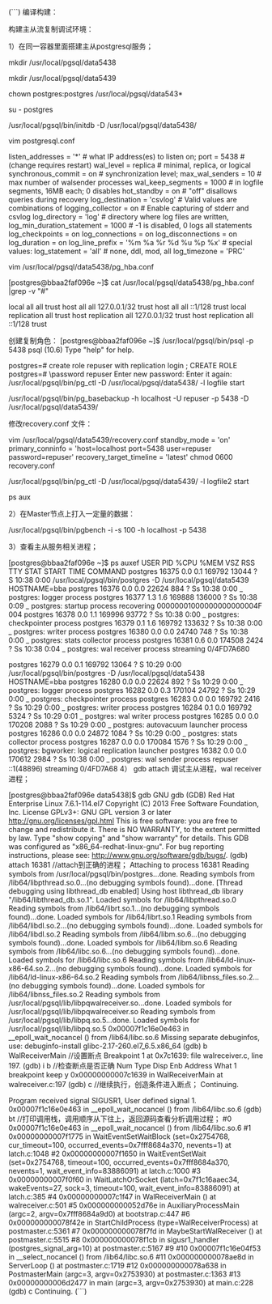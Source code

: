 (```)
编译构建：





构建主从流复制调试环境： 

1）在同一容器里面搭建主从postgresql服务；

mkdir /usr/local/pgsql/data5438

 mkdir /usr/local/pgsql/data5439

chown postgres:postgres /usr/local/pgsql/data543*

su - postgres

/usr/local/pgsql/bin/initdb -D /usr/local/pgsql/data5438/

 vim postgresql.conf



listen_addresses = '*' # what IP address(es) to listen on;
port = 5438 # (change requires restart)
wal_level = replica # minimal, replica, or logical
synchronous_commit = on # synchronization level;
max_wal_senders = 10 # max number of walsender processes
wal_keep_segments = 1000 # in logfile segments, 16MB each; 0 disables
hot_standby = on # "off" disallows queries during recovery
log_destination = 'csvlog' # Valid values are combinations of
logging_collector = on # Enable capturing of stderr and csvlog
log_directory = 'log' # directory where log files are written,
log_min_duration_statement = 1000 # -1 is disabled, 0 logs all statements
log_checkpoints = on
log_connections = on
log_disconnections = on
log_duration = on
log_line_prefix = '%m %a %r %d %u %p %x' # special values:
log_statement = 'all' # none, ddl, mod, all
log_timezone = 'PRC'


vim /usr/local/pgsql/data5438/pg_hba.conf 

[postgres@bbaa2faf096e ~]$ cat /usr/local/pgsql/data5438/pg_hba.conf |grep -v "#"

local all all trust
host all all 127.0.0.1/32 trust
host all all ::1/128 trust
local replication all trust
host replication all 127.0.0.1/32 trust
host replication all ::1/128 trust

创建复制角色：
[postgres@bbaa2faf096e ~]$ /usr/local/pgsql/bin/psql -p 5438
psql (10.6)
Type "help" for help.

postgres=# create role repuser with replication login ;
CREATE ROLE
postgres=# \password repuser
Enter new password: 
Enter it again: 
/usr/local/pgsql/bin/pg_ctl -D /usr/local/pgsql/data5438/ -l logfile start



/usr/local/pgsql/bin/pg_basebackup -h localhost -U repuser -p 5438 -D /usr/local/pgsql/data5439/



修改recovery.conf 文件：

vim /usr/local/pgsql/data5439/recovery.conf 
standby_mode = 'on'
primary_conninfo = 'host=localhost port=5438 user=repuser password=repuser'
recovery_target_timeline = 'latest'
chmod 0600 recovery.conf 

/usr/local/pgsql/bin/pg_ctl -D /usr/local/pgsql/data5439/ -l logfile2 start

ps aux



2）在Master节点上打入一定量的数据：

/usr/local/pgsql/bin/pgbench -i -s 100 -h localhost -p 5438



3）查看主从服务相关进程；

[postgres@bbaa2faf096e ~]$ ps auxef
USER PID %CPU %MEM VSZ RSS TTY STAT START TIME COMMAND
postgres 16375 0.0 0.1 169792 13044 ? S 10:38 0:00 /usr/local/pgsql/bin/postgres -D /usr/local/pgsql/data5439 HOSTNAME=bba
postgres 16376 0.0 0.0 22624 884 ? Ss 10:38 0:00 \_ postgres: logger process 
postgres 16377 1.3 1.6 169888 136000 ? Ss 10:38 0:09 \_ postgres: startup process recovering 00000001000000000000004F 004
postgres 16378 0.0 1.1 169996 93772 ? Ss 10:38 0:00 \_ postgres: checkpointer process 
postgres 16379 0.1 1.6 169792 133632 ? Ss 10:38 0:00 \_ postgres: writer process 
postgres 16380 0.0 0.0 24740 748 ? Ss 10:38 0:00 \_ postgres: stats collector process 
postgres 16381 0.6 0.0 174508 2424 ? Ss 10:38 0:04 \_ postgres: wal receiver process streaming 0/4FD7A680 

postgres 16279 0.0 0.1 169792 13064 ? S 10:29 0:00 /usr/local/pgsql/bin/postgres -D /usr/local/pgsql/data5438 HOSTNAME=bba
postgres 16280 0.0 0.0 22624 892 ? Ss 10:29 0:00 \_ postgres: logger process 
postgres 16282 0.0 0.3 170104 24792 ? Ss 10:29 0:00 \_ postgres: checkpointer process 
postgres 16283 0.0 0.0 169792 2416 ? Ss 10:29 0:00 \_ postgres: writer process 
postgres 16284 0.1 0.0 169792 5324 ? Ss 10:29 0:01 \_ postgres: wal writer process 
postgres 16285 0.0 0.0 170208 2088 ? Ss 10:29 0:00 \_ postgres: autovacuum launcher process 
postgres 16286 0.0 0.0 24872 1084 ? Ss 10:29 0:00 \_ postgres: stats collector process 
postgres 16287 0.0 0.0 170084 1576 ? Ss 10:29 0:00 \_ postgres: bgworker: logical replication launcher 
postgres 16382 0.0 0.0 170612 2984 ? Ss 10:38 0:00 \_ postgres: wal sender process repuser ::1(48896) streaming 0/4FD7A68
4） gdb attach 调试主从进程，wal receiver 进程；



[postgres@bbaa2faf096e data5438]$ gdb 
GNU gdb (GDB) Red Hat Enterprise Linux 7.6.1-114.el7
Copyright (C) 2013 Free Software Foundation, Inc.
License GPLv3+: GNU GPL version 3 or later <http://gnu.org/licenses/gpl.html>
This is free software: you are free to change and redistribute it.
There is NO WARRANTY, to the extent permitted by law. Type "show copying"
and "show warranty" for details.
This GDB was configured as "x86_64-redhat-linux-gnu".
For bug reporting instructions, please see:
<http://www.gnu.org/software/gdb/bugs/>.
(gdb) attach 16381      //attach到正确的进程；
Attaching to process 16381
Reading symbols from /usr/local/pgsql/bin/postgres...done.
Reading symbols from /lib64/libpthread.so.0...(no debugging symbols found)...done.
[Thread debugging using libthread_db enabled]
Using host libthread_db library "/lib64/libthread_db.so.1".
Loaded symbols for /lib64/libpthread.so.0
Reading symbols from /lib64/librt.so.1...(no debugging symbols found)...done.
Loaded symbols for /lib64/librt.so.1
Reading symbols from /lib64/libdl.so.2...(no debugging symbols found)...done.
Loaded symbols for /lib64/libdl.so.2
Reading symbols from /lib64/libm.so.6...(no debugging symbols found)...done.
Loaded symbols for /lib64/libm.so.6
Reading symbols from /lib64/libc.so.6...(no debugging symbols found)...done.
Loaded symbols for /lib64/libc.so.6
Reading symbols from /lib64/ld-linux-x86-64.so.2...(no debugging symbols found)...done.
Loaded symbols for /lib64/ld-linux-x86-64.so.2
Reading symbols from /lib64/libnss_files.so.2...(no debugging symbols found)...done.
Loaded symbols for /lib64/libnss_files.so.2
Reading symbols from /usr/local/pgsql/lib/libpqwalreceiver.so...done.
Loaded symbols for /usr/local/pgsql/lib/libpqwalreceiver.so
Reading symbols from /usr/local/pgsql/lib/libpq.so.5...done.
Loaded symbols for /usr/local/pgsql/lib/libpq.so.5
0x00007f1c16e0e463 in __epoll_wait_nocancel () from /lib64/libc.so.6
Missing separate debuginfos, use: debuginfo-install glibc-2.17-260.el7_6.5.x86_64
(gdb) b WalReceiverMain     //设置断点
Breakpoint 1 at 0x7c1639: file walreceiver.c, line 197.
(gdb) i b                                //检查断点是否正确 
Num Type Disp Enb Address What
1 breakpoint keep y 0x00000000007c1639 in WalReceiverMain at walreceiver.c:197
(gdb) c                                  //继续执行，创造条件进入断点；
Continuing.



Program received signal SIGUSR1, User defined signal 1.
0x00007f1c16e0e463 in __epoll_wait_nocancel () from /lib64/libc.so.6
(gdb) bt                                //打印调用栈，调用顺序从下往上，返回源码查看分析调用过程；
#0 0x00007f1c16e0e463 in __epoll_wait_nocancel () from /lib64/libc.so.6
#1 0x00000000007f1775 in WaitEventSetWaitBlock (set=0x2754768, cur_timeout=100, occurred_events=0x7fff8684a370, nevents=1) at latch.c:1048
#2 0x00000000007f1650 in WaitEventSetWait (set=0x2754768, timeout=100, occurred_events=0x7fff8684a370, nevents=1, wait_event_info=83886091)
at latch.c:1000
#3 0x00000000007f0f60 in WaitLatchOrSocket (latch=0x7f1c16aaec34, wakeEvents=27, sock=3, timeout=100, wait_event_info=83886091) at latch.c:385
#4 0x00000000007c1f47 in WalReceiverMain () at walreceiver.c:501
#5 0x000000000052d76e in AuxiliaryProcessMain (argc=2, argv=0x7fff8684a9d0) at bootstrap.c:447
#6 0x000000000078f42e in StartChildProcess (type=WalReceiverProcess) at postmaster.c:5361
#7 0x000000000078f7fd in MaybeStartWalReceiver () at postmaster.c:5515
#8 0x000000000078f1cb in sigusr1_handler (postgres_signal_arg=10) at postmaster.c:5167
#9 <signal handler called>
#10 0x00007f1c16e04f53 in __select_nocancel () from /lib64/libc.so.6
#11 0x000000000078ae8d in ServerLoop () at postmaster.c:1719
#12 0x000000000078a638 in PostmasterMain (argc=3, argv=0x2753930) at postmaster.c:1363
#13 0x00000000006d2477 in main (argc=3, argv=0x2753930) at main.c:228
(gdb) c
Continuing.
(```)
